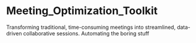 # Meeting_Optimization_Toolkit
Transforming traditional, time-consuming meetings into streamlined, data-driven collaborative sessions.  Automating the boring stuff
